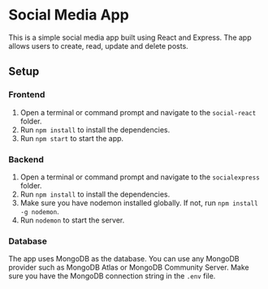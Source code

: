 # Social Media App

This is a simple social media app built using React and Express. The app allows users to create, read, update and delete posts.

## Setup

### Frontend

1. Open a terminal or command prompt and navigate to the `social-react` folder.
2. Run `npm install` to install the dependencies.
3. Run `npm start` to start the app.

### Backend

1. Open a terminal or command prompt and navigate to the `socialexpress` folder.
2. Run `npm install` to install the dependencies.
3. Make sure you have nodemon installed globally. If not, run `npm install -g nodemon`.
4. Run `nodemon` to start the server.

### Database

The app uses MongoDB as the database. You can use any MongoDB provider such as MongoDB Atlas or MongoDB Community Server. Make sure you have the MongoDB connection string in the `.env` file.
